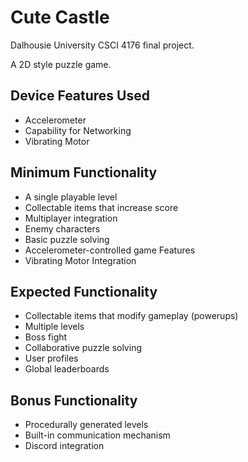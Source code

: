 # Cute Castle
Dalhousie University CSCI 4176 final project.

A 2D style puzzle game.

Device Features Used
-----

* Accelerometer
* Capability for Networking
* Vibrating Motor

Minimum Functionality
-----

* A single playable level
* Collectable items that increase score
* Multiplayer integration
* Enemy characters
* Basic puzzle solving
* Accelerometer-controlled game Features
* Vibrating Motor Integration

Expected Functionality
-----

* Collectable items that modify gameplay (powerups)
* Multiple levels
* Boss fight
* Collaborative puzzle solving
* User profiles
* Global leaderboards

Bonus Functionality
-----

* Procedurally generated levels
* Built-in communication mechanism
* Discord integration
